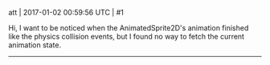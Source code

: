 att | 2017-01-02 00:59:56 UTC | #1

Hi, I want to be noticed when the AnimatedSprite2D's animation finished like the physics collision events, but I found no way to fetch the current animation state.

-------------------------

